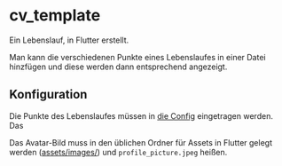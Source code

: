 # cv_template

Ein Lebenslauf, in Flutter erstellt.

Man kann die verschiedenen Punkte eines Lebenslaufes in einer Datei hinzfügen und diese werden dann entsprechend angezeigt.

## Konfiguration

Die Punkte des Lebenslaufes müssen in [die Config](lib/config/config.dart) eingetragen werden.
Das

Das Avatar-Bild muss in den üblichen Ordner für Assets in Flutter gelegt werden ([assets/images/](assets/images/)) und `profile_picture.jpeg` heißen.
